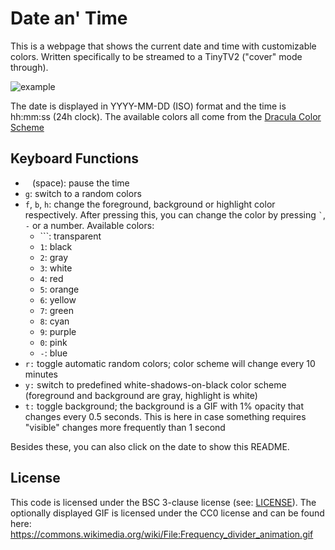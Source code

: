 # Date an' Time
This is a webpage that shows the current date and time with customizable colors. Written specifically to be streamed to a TinyTV2 ("cover" mode through).

![example](https://github.com/user-attachments/assets/a9c95ca4-5f15-44e0-ba60-afcaa50646ff)

The date is displayed in YYYY-MM-DD (ISO) format and the time is hh:mm:ss (24h clock). The available colors all come from the [Dracula Color Scheme]()

## Keyboard Functions

- ` ` (space): pause the time
- `g`: switch to a random colors
- `f`, `b`, `h`: change the foreground, background or highlight color respectively. After pressing this, you can change the color by pressing `` ` ``, `-` or a number. Available colors:
  - `\``: transparent
  - `1`: black
  - `2`: gray
  - `3`: white
  - `4`: red
  - `5`: orange
  - `6`: yellow
  - `7`: green
  - `8`: cyan
  - `9`: purple
  - `0`: pink
  - `-`: blue
- `r:` toggle automatic random colors; color scheme will change every 10 minutes
- `y:` switch to predefined white-shadows-on-black color scheme (foreground and background are gray, highlight is white)
- `t:` toggle background; the background is a GIF with 1% opacity that changes every 0.5 seconds. This is here in case something requires "visible" changes more frequently than 1 second

Besides these, you can also click on the date to show this README.

## License

This code is licensed under the BSC 3-clause license (see: [LICENSE](./LICENSE)).
The optionally displayed GIF is licensed under the CC0 license and can be found here: https://commons.wikimedia.org/wiki/File:Frequency_divider_animation.gif
